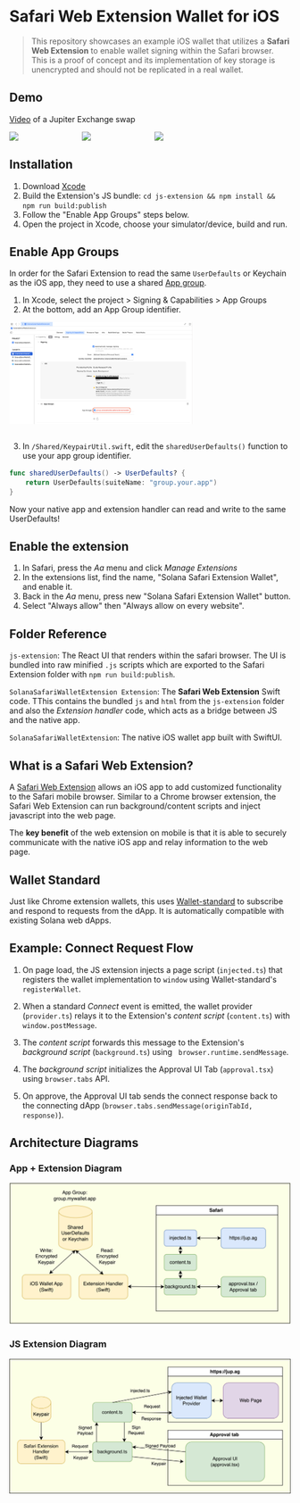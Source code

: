 # Safari Web Extension Wallet for iOS

> This repository showcases an example iOS wallet that utilizes a **Safari Web Extension** to enable wallet signing within the Safari browser.
> This is a proof of concept and its implementation of key storage is unencrypted and should not be replicated in a real wallet.

## Demo

[Video](https://github.com/Michaelsulistio/SolanaSafariWalletExtension/assets/18451967/b40ce3e3-33bb-4c60-9486-4b34f8db0076) of a Jupiter Exchange swap

<div style="display: flex;">
    <img src="assets/ExtensionScreen1.png" width="25%">
    &nbsp;<img src="assets/ExtensionScreen2.png" width="25%">
    &nbsp;<img src="assets/ExtensionScreen3.png" width="25%">
</div>

## Installation

1. Download [Xcode](https://developer.apple.com/xcode/)
2. Build the Extension's JS bundle: `cd js-extension && npm install && npm run build:publish`
3. Follow the "Enable App Groups" steps below.
4. Open the project in Xcode, choose your simulator/device, build and run.

## Enable App Groups

In order for the Safari Extension to read the same `UserDefaults` or Keychain as the iOS app, they need to use a shared [App group](https://developer.apple.com/documentation/xcode/configuring-app-groups).

1. In Xcode, select the project > Signing & Capabilities > App Groups
2. At the bottom, add an App Group identifier.

<div style="display: flex;">
    <img src="assets/AppGroup1.png" width="65%">
</div>

<br />

3. In `/Shared/KeypairUtil.swift`, edit the `sharedUserDefaults()` function to use your app group identifier.

```swift
func sharedUserDefaults() -> UserDefaults? {
    return UserDefaults(suiteName: "group.your.app")
}
```

Now your native app and extension handler can read and write to the same UserDefaults!

## Enable the extension

1. In Safari, press the _Aa_ menu and click _Manage Extensions_
2. In the extensions list, find the name, "Solana Safari Extension Wallet", and enable it.
3. Back in the _Aa_ menu, press new "Solana Safari Extension Wallet" button.
4. Select "Always allow" then "Always allow on every website".

## Folder Reference

`js-extension`: The React UI that renders within the safari browser. The UI is bundled into raw minified `.js` scripts which are exported to the Safari Extension folder with `npm run build:publish`.

`SolanaSafariWalletExtension Extension`: The **Safari Web Extension** Swift code. TThis contains the bundled `js` and `html` from the `js-extension` folder and also the _Extension handler_ code, which acts as a bridge between JS and the native app.

`SolanaSafariWalletExtension`: The native iOS wallet app built with SwiftUI.

## What is a Safari Web Extension?

A [Safari Web Extension](https://developer.apple.com/documentation/safariservices/safari_web_extensions) allows an iOS app to add customized functionality to
the Safari mobile browser. Similar to a Chrome browser extension, the Safari Web Extension can run background/content scripts and inject javascript into the web page.

The **key benefit** of the web extension on mobile is that it is able to securely communicate with the native iOS app and relay information to the web page.

## Wallet Standard

Just like Chrome extension wallets, this uses [Wallet-standard](https://github.com/solana-labs/wallet-standard/tree/master) to subscribe and respond to requests from the dApp. It is automatically compatible with existing Solana web dApps.

## Example: Connect Request Flow

1. On page load, the JS extension injects a page script (`injected.ts`) that registers the wallet implementation to `window` using Wallet-standard's `registerWallet`.

2. When a standard _Connect_ event is emitted, the wallet provider (`provider.ts`) relays it to the Extension's _content script_ (`content.ts`) with `window.postMessage`.

3. The _content script_ forwards this message to the Extension's _background script_ (`background.ts`) using ` browser.runtime.sendMessage`.

4. The _background script_ initializes the Approval UI Tab (`approval.tsx`) using `browser.tabs` API.

5. On approve, the Approval UI tab sends the connect response back to the connecting dApp (`browser.tabs.sendMessage(originTabId, response)`).

## Architecture Diagrams

### App + Extension Diagram

![High Level Diagram](./assets/Diagram1.png)

### JS Extension Diagram

![JS Extension Diagram](./assets/Diagram2.png)
